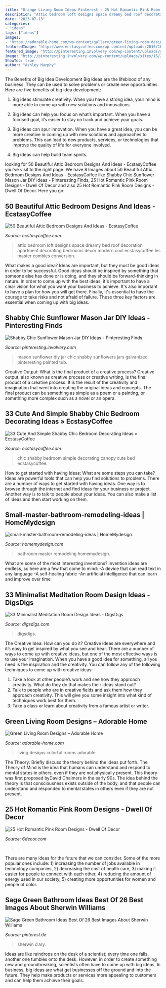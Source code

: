 ```yaml
---
title: "Orange Living Room Ideas Pinterest - 25 Hot Romantic Pink Room Designs"
description: "Attic bedroom loft designs space dreamy bed roof decoration apartment decorating bedrooms decor modern cool ecstasycoffee les master combles conversion"
date: "2023-07-13"
categories:
- "ideas"
tags: ["ideas"]
images:
- "https://adorable-home.com/wp-content/gallery/green-living-room-designs/green-living-room-designs-12.jpg"
featuredImage: "http://www.ecstasycoffee.com/wp-content/uploads/2016/10/dreamy-loft-room.jpg"
featured_image: "http://pinteresting.involvery.com/wp-content/uploads/sites/15/2016/10/1252_1883327114-1.jpg"
image: "http://pinteresting.involvery.com/wp-content/uploads/sites/15/2016/10/1252_1883327114-1.jpg"
ShowToc: true
author: "Ashley Murphy"
---
```



The Benefits of Big Idea Development
Big ideas are the lifeblood of any business. They can be used to solve problems or create new opportunities. Here are five benefits of big idea development:
1. Big ideas stimulate creativity. When you have a strong idea, your mind is more able to come up with new solutions and innovations.

2. Big ideas can help you focus on what’s important. When you have a focused goal, it’s easier to stay on track and achieve your goals.

3. Big ideas can spur innovation. When you have a great idea, you can be more creative in coming up with new solutions and approaches to problems. This can lead to new products, services, or technologies that improve the quality of life for everyone involved.

4. Big ideas can help build team spirits.

	

		
looking for 50 Beautiful Attic Bedroom Designs And Ideas - EcstasyCoffee you've visit to the right page. We have 8 Images about 50 Beautiful Attic Bedroom Designs And Ideas - EcstasyCoffee like Shabby Chic Sunflower Mason Jar DIY Ideas - Pinteresting Finds, 25 Hot Romantic Pink Room Designs - Dwell Of Decor and also 25 Hot Romantic Pink Room Designs - Dwell Of Decor. Here you go:
		
    
## 50 Beautiful Attic Bedroom Designs And Ideas - EcstasyCoffee

<img loading=lazy src="http://www.ecstasycoffee.com/wp-content/uploads/2016/10/dreamy-loft-room.jpg" onerror="this.onerror=null;this.src='https://tse2.mm.bing.net/th?id=OIP.6qK1fGUOKj_YsZ61ed-RZQHaLI&amp;pid=15.1';" alt="50 Beautiful Attic Bedroom Designs And Ideas - EcstasyCoffee">

_Source: ecstasycoffee.com_

>attic bedroom loft designs space dreamy bed roof decoration apartment decorating bedrooms decor modern cool ecstasycoffee les master combles conversion. 

	

What makes a good idea?
Ideas are important, but they must be good ideas in order to be successful. Good ideas should be inspired by something that someone else has done or is doing, and they should be forward-thinking in nature. In order to come up with the best ideas, it's important to have a clear vision for what you want your business to achieve. It's also important to have a plan for how you will get there. Finally, it's essential to have the courage to take risks and not afraid of failure. These three key factors are essential when coming up with big ideas.

    
## Shabby Chic Sunflower Mason Jar DIY Ideas - Pinteresting Finds

<img loading=lazy src="http://pinteresting.involvery.com/wp-content/uploads/sites/15/2016/10/1252_1883327114-1.jpg" onerror="this.onerror=null;this.src='https://tse4.mm.bing.net/th?id=OIP.NxW3_bwmxfJ-dcpv73NjegHaNK&amp;pid=15.1';" alt="Shabby Chic Sunflower Mason Jar DIY Ideas - Pinteresting Finds">

_Source: pinteresting.involvery.com_

>mason sunflower diy jar chic shabby sunflowers jars galvanized pinteresting painted tub. 

	

Creative Output: What is the final product of a creative process?
Creative output, also known as creative process or creative writing, is the final product of a creative process. It is the result of the creativity and imagination that went into creating the original ideas and concepts. The final product can be something as simple as a poem or a painting, or something more complex such as a novel or an opera.

    
## 33 Cute And Simple Shabby Chic Bedroom Decorating Ideas » EcstasyCoffee

<img loading=lazy src="https://i2.wp.com/www.ecstasycoffee.com/wp-content/uploads/2016/08/Shabby-Chic-Kids-Bedroom-With-A-Canopy-Bed.jpg" onerror="this.onerror=null;this.src='https://tse3.mm.bing.net/th?id=OIP.oVXacVJx3FoYQ5XCMhbWGAHaJ4&amp;pid=15.1';" alt="33 Cute And Simple Shabby Chic Bedroom Decorating Ideas » EcstasyCoffee">

_Source: ecstasycoffee.com_

>chic shabby bedroom simple decorating canopy cute bed ecstasycoffee. 

	

How to get started with having ideas: What are some steps you can take?
Ideas are powerful tools that can help you find solutions to problems. There are a number of ways to get started with having ideas. One way is to browse through the internet and find ideas for your business or project. Another way is to talk to people about your ideas. You can also make a list of ideas and then start working on them.

    
## Small-master-bathroom-remodeling-ideas | HomeMydesign

<img loading=lazy src="https://homemydesign.com/wp-content/uploads/2015/11/small-master-bathroom-remodeling-ideas.jpg" onerror="this.onerror=null;this.src='https://tse2.mm.bing.net/th?id=OIP.5Eo5nMP9ixvhtuWPEyyNvgHaLH&amp;pid=15.1';" alt="small-master-bathroom-remodeling-ideas | HomeMydesign">

_Source: homemydesign.com_

>bathroom master remodeling homemydesign. 

	

What are some of the most interesting inventions?
invention ideas are endless, so here are a few that come to mind: 
-A device that can read text in any language 
-A self-healing fabric 
-An artificial intelligence that can learn and improve over time

    
## 33 Minimalist Meditation Room Design Ideas - DigsDigs

<img loading=lazy src="https://www.digsdigs.com/photos/minimalist-meditation-room-design-ideas-19.jpg" onerror="this.onerror=null;this.src='https://tse3.mm.bing.net/th?id=OIP.VE6M-Woq8MgbMSOu9oPZEwAAAA&amp;pid=15.1';" alt="33 Minimalist Meditation Room Design Ideas - DigsDigs">

_Source: digsdigs.com_

>digsdigs. 

	

The Creative Idea: How can you do it?
Creative ideas are everywhere and it’s easy to get inspired by what you see and hear. There are a number of ways to come up with creative ideas, but one of the most effective ways is to use your imagination. When you have a good idea for something, all you need is the inspiration and the creativity. You can follow any of the following techniques to come up with creative ideas:
1. Take a look at other people’s work and see how they approach creativity. What do they do that makes their ideas stand out?
2. Talk to people who are in creative fields and ask them how they approach creativity. This will give you some insight into what kind of techniques work best for them.
3. Take a class or learn about creativity from a famous artist or writer.

    
## Green Living Room Designs – Adorable Home

<img loading=lazy src="https://adorable-home.com/wp-content/gallery/green-living-room-designs/green-living-room-designs-12.jpg" onerror="this.onerror=null;this.src='https://tse3.mm.bing.net/th?id=OIP.CV4Zmb184AaU4BKzGeZ0vgHaJ3&amp;pid=15.1';" alt="Green Living Room Designs – Adorable Home">

_Source: adorable-home.com_

>living designs colorful rooms adorable. 

	

The Theory: Briefly discuss the theory behind the ideas put forth.
The Theory of Mind is the idea that humans can understand and respond to mental states in others, even if they are not physically present. This theory was first proposed byDavid Chalmers in the early 90s. The idea behind the theory is that consciousness exists outside of the body, and that people can understand and responded to mental states in others even if they are not present.

    
## 25 Hot Romantic Pink Room Designs - Dwell Of Decor

<img loading=lazy src="https://4.bp.blogspot.com/-i3NAUgWawnw/V9L4OO2DpVI/AAAAAAAArzw/F9O06LShKSkSKUTrqJwkzQWpedRlQdDvgCLcB/s1600/girl-bedroom-ideas-with-pink-walls.jpg" onerror="this.onerror=null;this.src='https://tse3.mm.bing.net/th?id=OIP.pmOrJ2pTqQr2itMdszG45AHaJ3&amp;pid=15.1';" alt="25 Hot Romantic Pink Room Designs - Dwell Of Decor">

_Source: 6decor.com_

>. 

	

There are many ideas for the future that we can consider. Some of the more popular ones include: 1) increasing the number of jobs available in technology companies, 2) decreasing the cost of health care, 3) making it easier for people to connect with each other, 4) reducing the amount of energy used in our society, 5) creating more opportunities for women and people of color.

    
## Sage Green Bathroom Ideas Best Of 26 Best Images About Sherwin Williams

<img loading=lazy src="https://i.pinimg.com/736x/b6/fb/ea/b6fbeaf55edafc822c5668d17ae3d693.jpg" onerror="this.onerror=null;this.src='https://tse2.mm.bing.net/th?id=OIP.2QG9FSqhmE3rI5VM_ZSF8QHaJ3&amp;pid=15.1';" alt="Sage Green Bathroom Ideas Best Of 26 Best Images About Sherwin Williams">

_Source: pinterest.de_

>sherwin clary. 

	

Ideas are like raindrops on the desk of a scientist; every time one falls, another one tumbles onto the desk. However, in order to create something new and groundbreaking, scientists often have to come up with big ideas. In business, big ideas are what get businesses off the ground and into the future. They help make products or services more appealing to customers and can help them achieve their goals.

